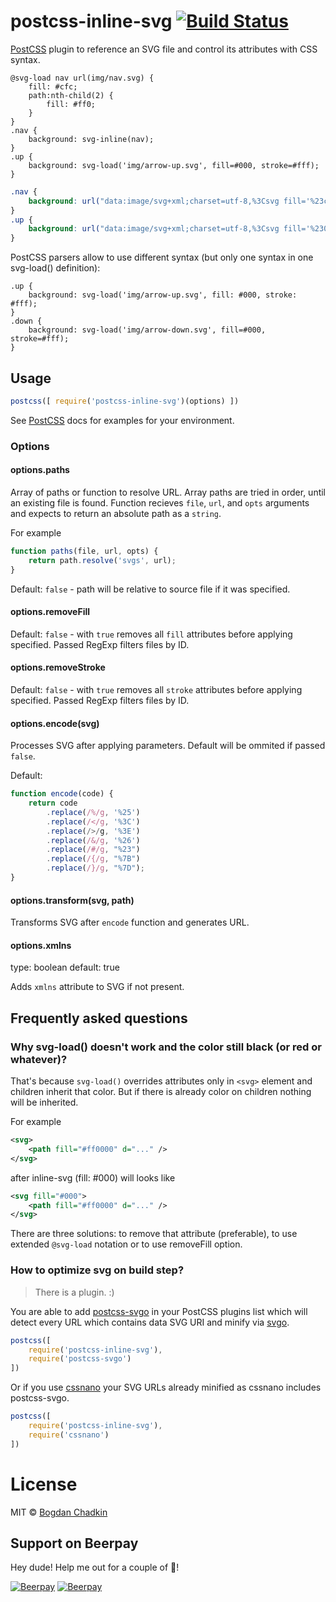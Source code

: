# postcss-inline-svg [![Build Status][travis-img]][travis]

[PostCSS] plugin to reference an SVG file and control its attributes with CSS syntax.

[PostCSS]: https://github.com/postcss/postcss
[travis-img]: https://travis-ci.org/TrySound/postcss-inline-svg.svg
[travis]: https://travis-ci.org/TrySound/postcss-inline-svg

```postcss
@svg-load nav url(img/nav.svg) {
    fill: #cfc;
    path:nth-child(2) {
        fill: #ff0;
    }
}
.nav {
    background: svg-inline(nav);
}
.up {
    background: svg-load('img/arrow-up.svg', fill=#000, stroke=#fff);
}
```

```css
.nav {
    background: url("data:image/svg+xml;charset=utf-8,%3Csvg fill='%23cfc'%3E%3Cpath d='...'/%3E%3Cpath d='...' fill='%23ff0'/%3E%3Cpath d='...'/%3E%3C/svg%3E");
}
.up {
    background: url("data:image/svg+xml;charset=utf-8,%3Csvg fill='%23000' stroke='%23fff'%3E...%3C/svg%3E");
}
```

PostCSS parsers allow to use different syntax (but only one syntax in one svg-load() definition):

```postcss
.up {
    background: svg-load('img/arrow-up.svg', fill: #000, stroke: #fff);
}
.down {
    background: svg-load('img/arrow-down.svg', fill=#000, stroke=#fff);
}
```

## Usage

```js
postcss([ require('postcss-inline-svg')(options) ])
```

See [PostCSS] docs for examples for your environment.

### Options

#### options.paths

Array of paths or function to resolve URL. Array paths are tried in order, until an existing file is found.
Function recieves `file`, `url`, and `opts` arguments and expects to return an absolute path as a `string`.

For example

```js
function paths(file, url, opts) {
    return path.resolve('svgs', url);
}
```

Default: `false` - path will be relative to source file if it was specified.

#### options.removeFill

Default: `false` - with `true` removes all `fill` attributes before applying specified.
Passed RegExp filters files by ID.

#### options.removeStroke

Default: `false` - with `true` removes all `stroke` attributes before applying specified.
Passed RegExp filters files by ID.


#### options.encode(svg)

Processes SVG after applying parameters. Default will be ommited if passed `false`.

Default:

```js
function encode(code) {
    return code
        .replace(/%/g, '%25')
        .replace(/</g, '%3C')
        .replace(/>/g, '%3E')
        .replace(/&/g, '%26')
        .replace(/#/g, "%23")
        .replace(/{/g, "%7B")
        .replace(/}/g, "%7D");
}
```

#### options.transform(svg, path)

Transforms SVG after `encode` function and generates URL.

#### options.xmlns

type: boolean
default: true

Adds `xmlns` attribute to SVG if not present.


## Frequently asked questions

### Why svg-load() doesn't work and the color still black (or red or whatever)?

That's because `svg-load()` overrides attributes only in `<svg>` element and children inherit that color.
But if there is already color on children nothing will be inherited.

For example

```xml
<svg>
    <path fill="#ff0000" d="..." />
</svg>
```

after inline-svg (fill: #000) will looks like

```xml
<svg fill="#000">
    <path fill="#ff0000" d="..." />
</svg>
```

There are three solutions: to remove that attribute (preferable), to use extended `@svg-load` notation or to use removeFill option.

### How to optimize svg on build step?

> There is a plugin. :)

You are able to add [postcss-svgo](https://github.com/cssnano/cssnano/tree/master/packages/postcss-svgo) in your PostCSS plugins list which will detect every URL which contains data SVG URI and minify via [svgo](https://github.com/svg/svgo).

```js
postcss([
    require('postcss-inline-svg'),
    require('postcss-svgo')
])
```

Or if you use [cssnano](https://cssnano.co/) your SVG URLs already minified
as cssnano includes postcss-svgo.

```js
postcss([
    require('postcss-inline-svg'),
    require('cssnano')
])
```


# License

MIT © [Bogdan Chadkin](mailto:trysound@yandex.ru)

## Support on Beerpay
Hey dude! Help me out for a couple of :beers:!

[![Beerpay](https://beerpay.io/TrySound/postcss-inline-svg/badge.svg?style=beer-square)](https://beerpay.io/TrySound/postcss-inline-svg)  [![Beerpay](https://beerpay.io/TrySound/postcss-inline-svg/make-wish.svg?style=flat-square)](https://beerpay.io/TrySound/postcss-inline-svg?focus=wish)
